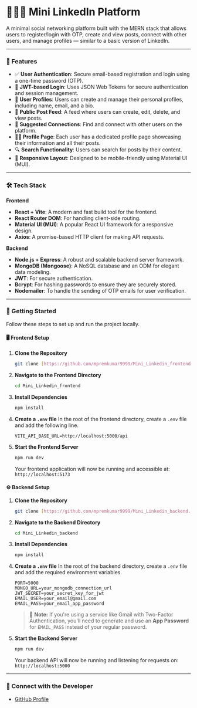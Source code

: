 # 🧑‍💼🌐 Mini LinkedIn Platform

A minimal social networking platform built with the MERN stack that allows users to register/login with OTP, create and view posts, connect with other users, and manage profiles — similar to a basic version of LinkedIn.

---

### 📌 Features

- ✅ **User Authentication**: Secure email-based registration and login using a one-time password (OTP).
- 🔐 **JWT-based Login**: Uses JSON Web Tokens for secure authentication and session management.
- 👤 **User Profiles**: Users can create and manage their personal profiles, including name, email, and a bio.
- 📝 **Public Post Feed**: A feed where users can create, edit, delete, and view posts.
- 🤝 **Suggested Connections**: Find and connect with other users on the platform.
- 🧑‍💻 **Profile Page**: Each user has a dedicated profile page showcasing their information and all their posts.
- 🔍 **Search Functionality**: Users can search for posts by their content.
- 📱 **Responsive Layout**: Designed to be mobile-friendly using Material UI (MUI).

---

### 🛠 Tech Stack

**Frontend**
- **React + Vite**: A modern and fast build tool for the frontend.
- **React Router DOM**: For handling client-side routing.
- **Material UI (MUI)**: A popular React UI framework for a responsive design.
- **Axios**: A promise-based HTTP client for making API requests.

**Backend**
- **Node.js + Express**: A robust and scalable backend server framework.
- **MongoDB (Mongoose)**: A NoSQL database and an ODM for elegant data modeling.
- **JWT**: For secure authentication.
- **Bcrypt**: For hashing passwords to ensure they are securely stored.
- **Nodemailer**: To handle the sending of OTP emails for user verification.

---

### 🚀 Getting Started

Follow these steps to set up and run the project locally.

#### 🖥️ Frontend Setup

1.  **Clone the Repository**
    ```bash
    git clone [https://github.com/mpremkumar9999/Mini_Linkedin_frontend.git](https://github.com/mpremkumar9999/Mini_Linkedin_frontend.git)
    ```

2.  **Navigate to the Frontend Directory**
    ```bash
    cd Mini_Linkedin_frontend
    ```

3.  **Install Dependencies**
    ```bash
    npm install
    ```

4.  **Create a `.env` file**
    In the root of the frontend directory, create a `.env` file and add the following line.
    ```env
    VITE_API_BASE_URL=http://localhost:5000/api
    ```

5.  **Start the Frontend Server**
    ```bash
    npm run dev
    ```
    Your frontend application will now be running and accessible at: `http://localhost:5173`

#### ⚙️ Backend Setup

1.  **Clone the Repository**
    ```bash
    git clone [https://github.com/mpremkumar9999/Mini_Linkedin_backend.git](https://github.com/mpremkumar9999/Mini_Linkedin_backend.git)
    ```

2.  **Navigate to the Backend Directory**
    ```bash
    cd Mini_Linkedin_backend
    ```

3.  **Install Dependencies**
    ```bash
    npm install
    ```

4.  **Create a `.env` file**
    In the root of the backend directory, create a `.env` file and add the required environment variables.
    ```env
    PORT=5000
    MONGO_URL=your_mongodb_connection_url
    JWT_SECRET=your_secret_key_for_jwt
    EMAIL_USER=your_email@gmail.com
    EMAIL_PASS=your_email_app_password
    ```
    > 📧 **Note:** If you're using a service like Gmail with Two-Factor Authentication, you'll need to generate and use an **App Password** for `EMAIL_PASS` instead of your regular password.

5.  **Start the Backend Server**
    ```bash
    npm run dev
    ```
    Your backend API will now be running and listening for requests on: `http://localhost:5000`

---

### 🤝 Connect with the Developer

- [GitHub Profile](https://github.com/mpremkumar9999)
